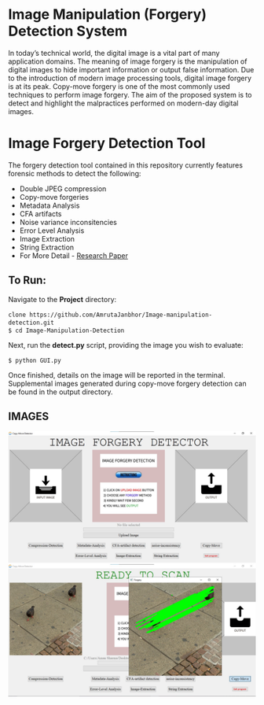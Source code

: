 # Image Manipulation (Forgery) Detection System
In today’s technical world, the digital image is a vital part of many application domains. The meaning of image forgery is the manipulation of digital images to hide important information or output false information. Due to the introduction of modern image processing tools, digital image forgery is at its peak. Copy-move forgery is one of the most commonly used techniques to perform image forgery. The aim of the proposed system is to detect and highlight the malpractices performed on modern-day digital images.

# Image Forgery Detection Tool
The forgery detection tool contained in this repository currently features forensic methods to detect the following:

- Double JPEG compression
- Copy-move forgeries
- Metadata Analysis
- CFA artifacts
- Noise variance inconsitencies
- Error Level Analysis
- Image Extraction
- String Extraction
- For More Detail - [Research Paper](https://journals.grdpublications.com/index.php/ijprse/article/view/537/507)

## To Run:
<!-- Place any(JPEG) images that you wish to analyze into the **image** folder Present in the Project directory. -->

Navigate to the **Project** directory:
```
clone https://github.com/AmrutaJanbhor/Image-manipulation-detection.git
$ cd Image-Manipulation-Detection
```

Next, run the **detect.py** script, providing the image you wish to evaluate:
```
$ python GUI.py
```

Once finished, details on the image will be reported in the terminal. Supplemental images generated during copy-move forgery detection can be found in the output directory.

##  IMAGES
<img src="Screenshot/1.jpg">
<img src="Screenshot/2.jpg">
